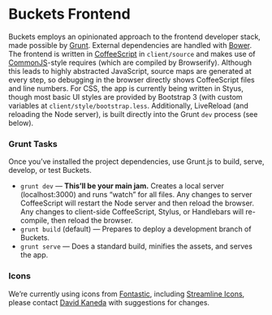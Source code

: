 # Buckets Frontend

Buckets employs an opinionated approach to the frontend developer stack, made possible by [Grunt](http://gruntjs.com). External dependencies are handled with [Bower](http://bower.io). The frontend is written in [CoffeeScript](http://coffeescript.org) in `client/source` and makes use of [CommonJS](http://wiki.commonjs.org/wiki/CommonJS)-style requires (which are compiled by Browserify). Although this leads to highly abstracted JavaScript, source maps are generated at every step, so debugging in the browser directly shows CoffeeScript files and line numbers. For CSS, the app is currently being written in Styus, though most basic UI styles are provided by Bootstrap 3 (with custom variables at `client/style/bootstrap.less`. Additionally, LiveReload (and reloading the Node server), is built directly into the Grunt `dev` process (see below).

### Grunt Tasks

Once you’ve installed the project dependencies, use Grunt.js to build, serve, develop, or test Buckets.

* `grunt dev` — **This’ll be your main jam.** Creates a local server (localhost:3000) and runs “watch” for all files. Any changes to server CoffeeScript will restart the Node server and then reload the browser. Any changes to client-side CoffeeScript, Stylus, or Handlebars will re-compile, then reload the browser.
* `grunt build` (default) — Prepares to deploy a development branch of Buckets.
* `grunt serve` — Does a standard build, minifies the assets, and serves the app.

### Icons

We’re currently using icons from [Fontastic](http://fontastic.me), including [Streamline Icons](http://www.streamlineicons.com), please contact [David Kaneda](http://davidkaneda.com) with suggestions for changes.